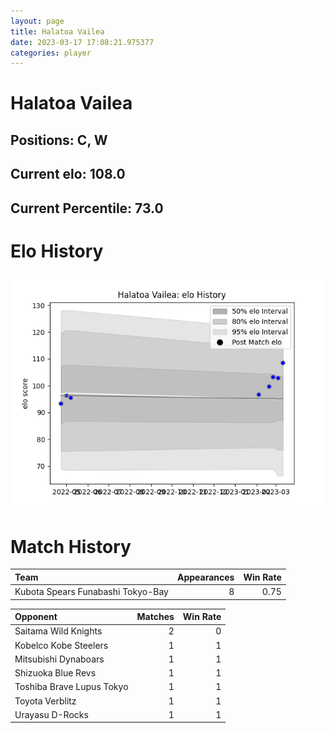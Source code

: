 ```yaml
---  
layout: page  
title: Halatoa Vailea  
date: 2023-03-17 17:08:21.975377  
categories: player  
---
```

# Halatoa Vailea

## Positions: C, W

## Current elo: 108.0

## Current Percentile: 73.0

# Elo History


![elo history](history_HalatoaVailea.png)
# Match History


| Team                              |   Appearances |   Win Rate |
|:----------------------------------|--------------:|-----------:|
| Kubota Spears Funabashi Tokyo-Bay |             8 |       0.75 |

| Opponent                  |   Matches |   Win Rate |
|:--------------------------|----------:|-----------:|
| Saitama Wild Knights      |         2 |          0 |
| Kobelco Kobe Steelers     |         1 |          1 |
| Mitsubishi Dynaboars      |         1 |          1 |
| Shizuoka Blue Revs        |         1 |          1 |
| Toshiba Brave Lupus Tokyo |         1 |          1 |
| Toyota Verblitz           |         1 |          1 |
| Urayasu D-Rocks           |         1 |          1 |